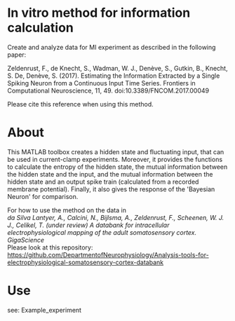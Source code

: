# In vitro method for information calculation
Create and analyze data for MI experiment as described in the following paper: <br />

Zeldenrust, F., de Knecht, S., Wadman, W. J., Denève, S., Gutkin, B., Knecht, S. De, Denève, S. (2017). 
Estimating the Information Extracted by a Single Spiking Neuron from a Continuous Input Time Series. 
Frontiers in Computational Neuroscience, 11, 49. doi:10.3389/FNCOM.2017.00049 <br />

Please cite this reference when using this method.

# About
This MATLAB toolbox creates a hidden state and fluctuating input, that can be used in current-clamp experiments. Moreover, it provides the functions to calculate the entropy of the hidden state, the mutual information between the hidden state and the input, and the mutual information between the hidden state and an output spike train (calculated from a recorded membrane potential). Finally, it also gives the response of the 'Bayesian Neuron' for comparison.  

For how to use the method on the data in <br />
*da Silva Lantyer, A., Calcini, N., Bijlsma, A., Zeldenrust, F., Scheenen, W. J. J., Celikel, T. (under review) A databank for intracellular electrophysiological mapping of the adult somatosensory cortex. GigaScience* <br />
Please look at this repository: 
https://github.com/DepartmentofNeurophysiology/Analysis-tools-for-electrophysiological-somatosensory-cortex-databank


# Use
see: Example_experiment
